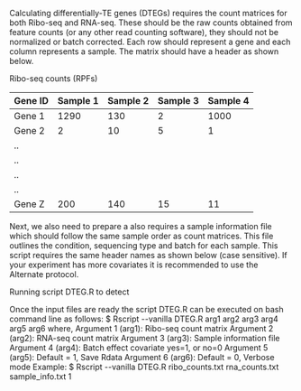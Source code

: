 Calculating differentially-TE genes (DTEGs) requires the count matrices for both Ribo-seq and RNA-seq. These should be the raw counts obtained from feature counts (or any other read counting software), they should not be normalized or batch corrected. Each row should represent a gene and each column represents a sample. The matrix should have a header as shown below.

Ribo-seq counts (RPFs)

 | Gene ID | Sample 1 | Sample 2 | Sample 3 | Sample 4 |
 | --------|----------|----------|----------|----------|
 | Gene 1  | 1290     | 130      | 2	   | 1000     |
 | Gene 2  | 2	     | 10	| 5	   | 1	      |
 | ..	  |	     | 		|	   |	      |	
 | ..	  |	     | 		|	   |	      |	
 | ..	  |	     | 		|	   |	      |	
 | ..	  |	     | 		|	   |	      |	
 | Gene Z  | 200	     | 140	| 15	   | 11	      |



Next, we also need to prepare a also requires a sample information file which should follow the same sample order as count matrices. This file outlines the condition, sequencing type and batch for each sample. This script requires the same header names as shown below (case sensitive). If your experiment has more covariates it is recommended to use the Alternate protocol.

Running script DTEG.R to detect

Once the input files are ready the script DTEG.R can be executed on bash command line as follows:
$ Rscript --vanilla DTEG.R arg1 arg2 arg3 arg4 arg5 arg6
where,
	Argument 1 (arg1): Ribo-seq count matrix
	Argument 2 (arg2): RNA-seq count matrix
	Argument 3 (arg3): Sample information file
	Argument 4 (arg4): Batch effect covariate yes=1, or no=0
	Argument 5 (arg5): Default = 1, Save Rdata
	Argument 6 (arg6): Default = 0, Verbose mode
Example: 
$ Rscript --vanilla DTEG.R ribo_counts.txt rna_counts.txt sample_info.txt 1

